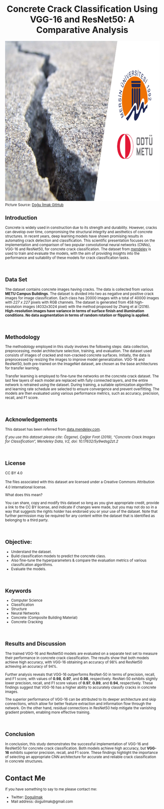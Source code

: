 <h1 align=center >Concrete Crack Classification Using VGG-16 and ResNet50: A Comparative Analysis</h1>

<img  src="https://raw.githubusercontent.com/doguilmak/Concrete-Classification-Computer-Vision-CoE/main/assets/concrete_crack_wp_meu_metu.png"  height=520  width=1000  alt="GitHub">
<small>Picture Source: <a  href="https://github.com/doguilmak">Doğu İlmak GitHub</a>

<br>  

<h2>Introduction</h2>  

<p>Concrete is widely used in construction due to its strength and durability. However, cracks can develop over time, compromising the structural integrity and aesthetics of concrete structures. In recent years, deep learning models have shown promising results in automating crack detection and classification. This scientific presentation focuses on the implementation and comparison of two popular convolutional neural networks (CNNs), VGG-16 and ResNet50, for concrete crack classification. The dataset from <a  href="https://data.mendeley.com/datasets/5y9wdsg2zt/2">mendeley</a> is used to train and evaluate the models, with the aim of providing insights into the performance and suitability of these models for crack classification tasks.</p>  

<br>  

<h2>Data Set</h2>

<p>The dataset contains concrete images having cracks. The data is collected from various <b>METU Campus Buildings</b>. The dataset is divided into two as negative and positive crack images for image classification. Each class has 20000 images with a total of 40000 images with <i>227 x 227</i> pixels with RGB channels. The dataset is generated from 458 high-resolution images (4032x3024 pixel) with the method proposed by Zhang et al (2016). <b>High-resolution images have variance in terms of surface finish and illumination conditions. No data augmentation in terms of random rotation or flipping is applied.</b></p> 

<br>  

<h2>Methodology</h2>  

<p>The methodology employed in this study involves the following steps: data collection, preprocessing, model architecture selection, training, and evaluation. The dataset used consists of images of cracked and non-cracked concrete surfaces. Initially, the data is preprocessed by resizing the images to improve model generalization. VGG-16 and ResNet50, both pre-trained on the ImageNet dataset, are chosen as the base architectures for transfer learning.</p>  

<p>Transfer learning is employed to fine-tune the networks on the concrete crack dataset. The last few layers of each model are replaced with fully connected layers, and the entire network is retrained using the dataset. During training, a suitable optimization algorithm and learning rate schedule are selected to ensure convergence and prevent overfitting. The models are then evaluated using various performance metrics, such as accuracy, precision, recall, and F1 score.</p>  

<br>  

<h2>Acknowledgements</h2>

<p>This dataset has been referred from <a  href="https://data.mendeley.com/datasets/5y9wdsg2zt/2">data.mendeley.com</a>.  

<i>If you use this dataset please cite: Özgenel, Çağlar Fırat (2019), “Concrete Crack Images for Classification”, Mendeley Data, V2, doi: 10.17632/5y9wdsg2zt.2</i></p>  

<br>  

<h2>License</h2>

<p>CC BY 4.0</p>

</p>The files associated with this dataset are licensed under a Creative Commons Attribution 4.0 International license.</p>

<p>What does this mean?</p>

  

<p>You can share, copy and modify this dataset so long as you give appropriate credit, provide a link to the CC BY license, and indicate if changes were made, but you may not do so in a way that suggests the rights holder has endorsed you or your use of the dataset. Note that further permission may be required for any content within the dataset that is identified as belonging to a third party.</p>  

<br>  

<h2>Objective:</h2>

<ul>
	<li>Understand the dataset.</li>
	<li>Build classification models to predict the concrete class.</li>
	<li>Also fine-tune the hyperparameters & compare the evaluation metrics of various classification algorithms.</li>
	<li>Evaluate the models.</li>
</ul>

  

<br>
<h2>Keywords</h2>
<ul>
	<li>Computer Science</li>
	<li>Classification</li>
	<li>Structure</li>
	<li>Neural Networks</li>
	<li>Concrete (Composite Building Material)</li>
	<li>Concrete Cracking</li>
</ul>

<br>

## Results and Discussion
  

<p>The trained VGG-16 and ResNet50 models are evaluated on a separate test set to measure their performance in concrete crack classification. The results show that both models achieve high accuracy, with VGG-16 obtaining an accuracy of 98% and ResNet50 achieving an accuracy of 94%.</p>  

<p>Further analysis reveals that VGG-16 outperforms ResNet-50 in terms of precision, recall, and F1 score, with values of <b>0.98</b>, <b>0.97</b>, and <b>0.98</b>, respectively. ResNet-50 exhibits slightly lower precision, recall, and F1 score values of <b>0.97</b>, <b>0.89</b>, and <b>0.94</b>, respectively. These findings suggest that VGG-16 has a higher ability to accurately classify cracks in concrete images.</p>  

<p>The superior performance of VGG-16 can be attributed to its deeper architecture and skip connections, which allow for better feature extraction and information flow through the network. On the other hand, residual connections in ResNet50 help mitigate the vanishing gradient problem, enabling more effective training.</p>  

<br>

## Conclusion  

<p>In conclusion, this study demonstrates the successful implementation of VGG-16 and ResNet50 for concrete crack classification. Both models achieve high accuracy, but <b>VGG-16</b> exhibits superior precision, recall, and F1 score. These findings highlight the importance of selecting an appropriate CNN architecture for accurate and reliable crack classification in concrete structures.<p>

<h1>Contact Me</h1>

<p>If you have something to say to me please contact me:</p> 

<ul>
	<li>Twitter: <a  href="https://twitter.com/Doguilmak">Doguilmak</a></li>
	<li>Mail address: doguilmak@gmail.com</li>
</ul>
